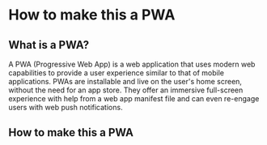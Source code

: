 # How to make this a PWA

## What is a PWA?

A PWA (Progressive Web App) is a web application that uses modern web capabilities to provide a user experience similar to that of mobile applications. PWAs are installable and live on the user's home screen, without the need for an app store. They offer an immersive full-screen experience with help from a web app manifest file and can even re-engage users with web push notifications.

## How to make this a PWA
